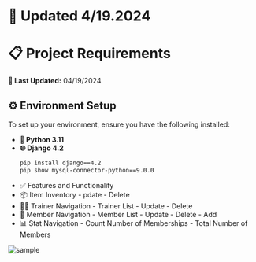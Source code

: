 

# 📅 Updated 4/19.2024 

# 📋 Project Requirements

**🔄 Last Updated:** 04/19/2024

## ⚙️ Environment Setup

To set up your environment, ensure you have the following installed:

- **🐍 Python 3.11**
- **🌐 Django 4.2**  
  ```bash
  pip install django==4.2
  pip show mysql-connector-python==9.0.0
  
- ✅ Features and Functionality
-  📦 Item Inventory - pdate - Delete
- 🏋️‍♂️ Trainer Navigation - Trainer List - Update - Delete
- 👥 Member Navigation - Member List - Update - Delete -  Add
- 📊 Stat Navigation - Count Number of Memberships - Total Number of Members



![sample](https://github.com/user-attachments/assets/c2ebe0cd-33ee-4cb4-a596-c6153c6d3e98)
